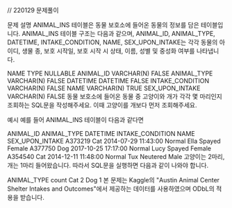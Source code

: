 // 220129 문제풀이

문제 설명
ANIMAL_INS 테이블은 동물 보호소에 들어온 동물의 정보를 담은 테이블입니다. ANIMAL_INS 테이블 구조는 다음과 같으며, ANIMAL_ID, ANIMAL_TYPE, DATETIME, INTAKE_CONDITION, NAME, SEX_UPON_INTAKE는 각각 동물의 아이디, 생물 종, 보호 시작일, 보호 시작 시 상태, 이름, 성별 및 중성화 여부를 나타냅니다.

NAME TYPE NULLABLE
ANIMAL_ID VARCHAR(N) FALSE
ANIMAL_TYPE VARCHAR(N) FALSE
DATETIME DATETIME FALSE
INTAKE_CONDITION VARCHAR(N) FALSE
NAME VARCHAR(N) TRUE
SEX_UPON_INTAKE VARCHAR(N) FALSE
동물 보호소에 들어온 동물 중 고양이와 개가 각각 몇 마리인지 조회하는 SQL문을 작성해주세요. 이때 고양이를 개보다 먼저 조회해주세요.

예시
예를 들어 ANIMAL_INS 테이블이 다음과 같다면

ANIMAL_ID ANIMAL_TYPE DATETIME INTAKE_CONDITION NAME SEX_UPON_INTAKE
A373219 Cat 2014-07-29 11:43:00 Normal Ella Spayed Female
A377750 Dog 2017-10-25 17:17:00 Normal Lucy Spayed Female
A354540 Cat 2014-12-11 11:48:00 Normal Tux Neutered Male
고양이는 2마리, 개는 1마리 들어왔습니다. 따라서 SQL문을 실행하면 다음과 같이 나와야 합니다.

ANIMAL_TYPE count
Cat 2
Dog 1
본 문제는 Kaggle의 "Austin Animal Center Shelter Intakes and Outcomes"에서 제공하는 데이터를 사용하였으며 ODbL의 적용을 받습니다.
